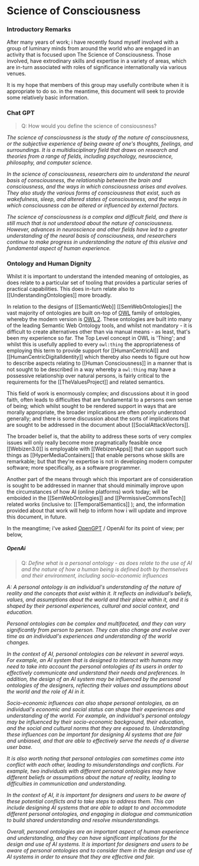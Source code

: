 # Science of Consciousness

### Introductory Remarks
After many years of work; i have recently found myself involved with a group of luminary minds from around the world who are engaged in an activity that is focused upon The Science of Consciousness.  Those involved, have extrodinary skills and expertise in a variety of areas, which are in-turn associated with roles of significance internationally via various venues.  

It is my hope that members of this group may usefully contribute when it is appropriate to do so.  in the meantime, this document will seek to provide some relatively basic information.

### Chat GPT

> Q: How would you define the science of consiousness?

*The science of consciousness is the study of the nature of consciousness, or the subjective experience of being aware of one's thoughts, feelings, and surroundings. It is a multidisciplinary field that draws on research and theories from a range of fields, including psychology, neuroscience, philosophy, and computer science.*

*In the science of consciousness, researchers aim to understand the neural basis of consciousness, the relationship between the brain and consciousness, and the ways in which consciousness arises and evolves. They also study the various forms of consciousness that exist, such as wakefulness, sleep, and altered states of consciousness, and the ways in which consciousness can be altered or influenced by external factors.*

*The science of consciousness is a complex and difficult field, and there is still much that is not understood about the nature of consciousness. However, advances in neuroscience and other fields have led to a greater understanding of the neural basis of consciousness, and researchers continue to make progress in understanding the nature of this elusive and fundamental aspect of human experience.*

### Ontology and Human Dignity

Whilst it is important to understand the intended meaning of ontologies, as does relate to a particular set of tooling that provides a particular series of practical capabilities.  This does in-turn relate also to [[UnderstandingOntologies]] more broadly. 

In relation to the designs of [[SemanticWeb]] [[SemWebOntologies]] the vast majority of ontologies are built on-top of [OWL](https://en.wikipedia.org/wiki/Web_Ontology_Language) family of ontologies, whereby the modern version is [OWL 2](https://www.w3.org/TR/owl2-primer/).  These ontologies are built into many of the leading Semantic Web Ontology tools, and whilst not mandatory - it is difficult to create alternatives other than via manual means - as least, that's been my experience so far.  The Top Level concept in OWL is 'Thing'; and whilst this is usefully applied to every `owl:thing` the appropriateness of employing this term to provide support for [[HumanCentricAI]] and  [[HumanCentricDigitalIdentity]] which thereby also needs to figure out how to describe aspects relating to [[Human Consciousness]] in a manner that is not sought to be described in a way whereby a `owl:thing` may have a possessive relationship over natural persons, is fairly critical to the requirements for the [[TheValuesProject]] and related semantics.

This field of work is enormously complex; and discussions about it in good faith, often leads to difficulties that are fundamental to a persons own sense of being; which whilst sought to be rendered support in ways that are morally appropriate, the broader implications are often poorly understood generally; and there is some discussion about the sorts of implications that are sought to be addressed in the document about [[SocialAttackVectors]].

The broader belief is, that the ability to address these sorts of very complex issues will only really become more pragmatically feasible once [[Webizen3.0]] is employable with [[WebizenApps]] that can support such things as [[HyperMediaContainers]] that enable persons whose skills are remarkable; but that they're expertise is not in developing modern computer software; more specifically, as a software programmer. 

Another part of the means through which this important are of consideration is sought to be addressed in manner that should minimally improve upon the circumstances of how AI (online platforms) work today; will be emboided in the [[SemWebOntologies]] and [[PermissiveCommonsTech]] related works (inclusive to: [[TemporalSemantics]] ); and, the information provided about that work will help to inform how i will update and improve this document, in future.

In the meangtime; i've asked [OpenGPT](https://chat.openai.com/) / OpenAI for its point of view; per below,

##### OpenAi 

> Q: *Define what is a personal ontology - as does relate to the use of AI and the nature of how a human being is defined both by themselves and their environment, including socio-economic influences*

*A: A personal ontology is an individual's understanding of the nature of reality and the concepts that exist within it. It reflects an individual's beliefs, values, and assumptions about the world and their place within it, and it is shaped by their personal experiences, cultural and social context, and education.*

*Personal ontologies can be complex and multifaceted, and they can vary significantly from person to person. They can also change and evolve over time as an individual's experiences and understanding of the world changes.*

*In the context of AI, personal ontologies can be relevant in several ways. For example, an AI system that is designed to interact with humans may need to take into account the personal ontologies of its users in order to effectively communicate and understand their needs and preferences. In addition, the design of an AI system may be influenced by the personal ontologies of the designers, reflecting their values and assumptions about the world and the role of AI in it.*

*Socio-economic influences can also shape personal ontologies, as an individual's economic and social status can shape their experiences and understanding of the world. For example, an individual's personal ontology may be influenced by their socio-economic background, their education, and the social and cultural norms that they are exposed to. Understanding these influences can be important for designing AI systems that are fair and unbiased, and that are able to effectively serve the needs of a diverse user base.*

*It is also worth noting that personal ontologies can sometimes come into conflict with each other, leading to misunderstandings and conflicts. For example, two individuals with different personal ontologies may have different beliefs or assumptions about the nature of reality, leading to difficulties in communication and understanding.*

*In the context of AI, it is important for designers and users to be aware of these potential conflicts and to take steps to address them. This can include designing AI systems that are able to adapt to and accommodate different personal ontologies, and engaging in dialogue and communication to build shared understanding and resolve misunderstandings.*

*Overall, personal ontologies are an important aspect of human experience and understanding, and they can have significant implications for the design and use of AI systems. It is important for designers and users to be aware of personal ontologies and to consider them in the design and use of AI systems in order to ensure that they are effective and fair.*

